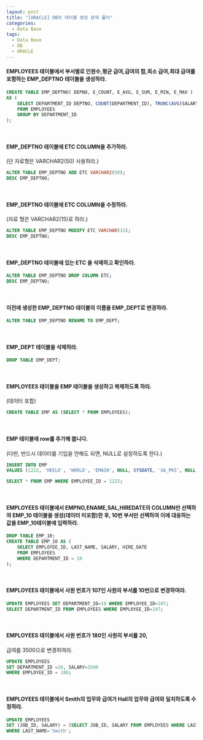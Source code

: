 ```yaml
---
layout: post
title: "[ORACLE] DB의 테이블 생성 문제 풀이"
categories:
  - Data Base
tags:
  - Data Base
  - DB
  - ORACLE
---
```



#### EMPLOYEES 테이블에서 부서별로 인원수,평균 급여,급여의 합,최소 급여,최대 급여를 포함하는 EMP_DEPTNO 테이블을 생성하라.

```sql
CREATE TABLE EMP_DEPTNO( DEPNO, E_COUNT, E_AVG, E_SUM, E_MIN, E_MAX )
AS (
    SELECT DEPARTMENT_ID DEPTNO, COUNT(DEPARTMENT_ID), TRUNC(AVG(SALARY), 3), SUM(SALARY), MIN(SALARY), MAX(SALARY)
    FROM EMPLOYEES
    GROUP BY DEPARTMENT_ID
);
```

<br>

#### EMP_DEPTNO 테이블에 ETC COLUMN을 추가하라.

(단 자료형은 VARCHAR2(50) 사용하라.)

```sql
ALTER TABLE EMP_DEPTNO ADD ETC VARCHAR2(50);
DESC EMP_DEPTNO;
```

<br>

#### EMP_DEPTNO 테이블에 ETC COLUMN을 수정하라.

(자료 형은 VARCHAR2(15)로 하라.)

```sql
ALTER TABLE EMP_DEPTNO MODIFY ETC VARCHAR(15);
DESC EMP_DEPTNO;
```

<br>

#### EMP_DEPTNO 테이블에 있는 ETC 을 삭제하고 확인하라.

```sql
ALTER TABLE EMP_DEPTNO DROP COLUMN ETC;
DESC EMP_DEPTNO;
```

<br>

#### 이전에 생성한 EMP_DEPTNO 테이블의 이름을 EMP_DEPT로 변경하라.

```sql
ALTER TABLE EMP_DEPTNO RENAME TO EMP_DEPT;
```

<br>

#### EMP_DEPT 테이블을 삭제하라.

```sql
DROP TABLE EMP_DEPT;
```

<br>

#### EMPLOYEES 테이블을 EMP 테이블을 생성하고 복제하도록 하라.

(데이터 포함)

```sql
CREATE TABLE EMP AS (SELECT * FROM EMPLOYEES);
```

<br>

#### EMP 테이블에 row를 추가해 봅니다.

(다만, 반드시 데이터를 기입을 안해도 되면, NULL로 설정하도록 한다.)

```sql
INSERT INTO EMP
VALUES (1222, 'HEELO', 'WORLD', 'EMAIN', NULL, SYSDATE, 'SA_PKS', NULL, NULL, NULL, NULL);

SELECT * FROM EMP WHERE EMPLOYEE_ID = 1222;
```

<br>

#### EMPLOYEES 테이블에서 EMPNO,ENAME,SAL,HIREDATE의 COLUMN만 선택하여 EMP_10 테이블을 생성(데이터 미포함)한 후, 10번 부서만 선택하여 이에 대응하는 값을 EMP_10테이블에 입력하라.

```sql
DROP TABLE EMP_10;
CREATE TABLE EMP_10 AS (
    SELECT EMPLOYEE_ID, LAST_NAME, SALARY, HIRE_DATE
    FROM EMPLOYEES
    WHERE DEPARTMENT_ID = 10
);
```

<br>

#### EMPLOYEES 테이블에서 사원 번호가 107인 사원의 부서를 10번으로 변경하여라.

```sql
UPDATE EMPLOYEES SET DEPARTMENT_ID=10 WHERE EMPLOYEE_ID=107;
SELECT DEPARTMENT_ID FROM EMPLOYEES WHERE EMPLOYEE_ID=107;
```

<br>

#### EMPLOYEES 테이블에서 사원 번호가 180인 사원의 부서를 20,

급여를 3500으로 변경하여라.

```sql
UPDATE EMPLOYEES
SET DEPARTMENT_ID =20, SALARY=3500
WHERE EMPLOYEE_ID = 180;
```

<br>

#### EMPLOYEES 테이블에서 Smith의 업무와 급여가 Hall의 업무와 급여와 일치하도록 수정하라.

```sql
UPDATE EMPLOYEES
SET (JOB_ID, SALARY) = (SELECT JOB_ID, SALARY FROM EMPLOYEES WHERE LAST_NAME='Hall')
WHERE LAST_NAME='Smith';
```
